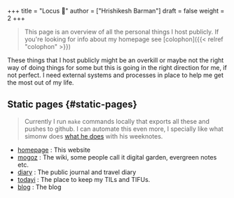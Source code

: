 +++
title = "Locus 🌊"
author = ["Hrishikesh Barman"]
draft = false
weight = 2
+++

<div class="book-hint info">

> This page is an overview of all the personal things I host publicly. If you're looking for info about my homepage see [colophon]({{< relref "colophon" >}})
</div>

These things that I host publicly might be an overkill or maybe not the right way of doing things for some but this is going in the right direction for me, if not perfect. I need external systems and processes in place to help me get the most out of my life.


## Static pages {#static-pages}

<div class="book-hint warning small-text">

> Currently I run `make` commands locally that exports all these and pushes to github. I can automate this even more, I specially like what simonw does [what he does](https://simonwillison.net/2023/Apr/4/substack-observable/) with his weeknotes.
</div>

-   [homepage](/) : This website
-   [mogoz](https://mogoz.geekodour.org) : The wiki, some people call it digital garden, evergreen notes etc.
-   [diary](https://diary.geekodour.org) : The public journal and travel diary
-   [todayi](https://ti.geekodour.org) : The place to keep my TILs and TIFUs.
-   [blog](https://blog.geekodour.org) : The blog

